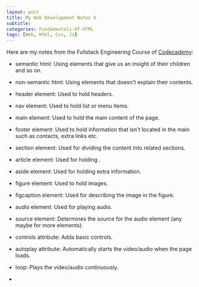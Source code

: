 ```yaml
---
layout: post
title: My Web Development Notes 6
subtitle: 
categories: Fundamentals-Of-HTML
tags: [Web, Html, Css, Js]
---
```


Here are my notes from the Fullstack Engineering Course of [Codecademy](https://www.codecademy.com/):

- semantic html: Using elements that give us an insight of their children and so on.
- non-semantic html: Using elements that doesn't explain their contents.

- header element: Used to hold headers.
- nav element: Used to hold list or menu items.
- main element: Used to hold the main content of the page.
- footer element: Used to hold information that isn't located in the main such as contacts, extra links etc.
- section element: Used for dividing the content into related sections.
- article element: Used for holding .
- aside element: Used for holding extra information.
- figure element: Used to hold images.
- figcaption element: Used for describing the image in the figure. 
- audio element: Used for playing audio.
- source element: Determines the source for the audio element (any maybe for more elements).
- controls attribute: Adds basic controls.
- autoplay attribute: Automatically starts the video/audio when the page loads.
- loop: Plays the video/audio continuously.
- 
